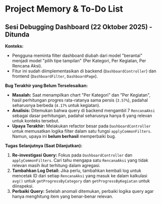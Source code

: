 # Project Memory & To-Do List

## Sesi Debugging Dashboard (22 Oktober 2025) - Ditunda

**Konteks:**
- Pengguna meminta filter dashboard diubah dari model "berantai" menjadi model "pilih tipe tampilan" (Per Kategori, Per Kegiatan, Per Rencana Aksi).
- Fitur ini sudah diimplementasikan di backend (`DashboardController`) dan frontend (`DashboardFilter`, `DashboardPage`).

**Bug Terakhir yang Belum Terselesaikan:**
- **Masalah:** Saat menampilkan chart "Per Kategori" dan "Per Kegiatan", hasil perhitungan progres rata-ratanya sama persis (`3.57%`), padahal seharusnya berbeda (`4.17%` untuk kegiatan).
- **Analisis:** Ditemukan bahwa query di backend mengambil 7 `RencanaAksi` sebagai dasar perhitungan, padahal seharusnya hanya 6 yang relevan untuk konteks tersebut.
- **Upaya Terakhir:** Melakukan refactor besar pada `DashboardController` untuk memusatkan logika filter dalam satu fungsi `applyCommonFilters`. Namun, upaya ini **belum berhasil** memperbaiki bug.

**Tugas Selanjutnya (Saat Dilanjutkan):**
1.  **Re-investigasi Query:** Fokus pada `DashboardController` dan `applyCommonFilters`. Cari tahu mengapa satu `RencanaAksi` yang tidak relevan masih ikut terhitung dalam agregasi.
2.  **Tambahkan Log Detail:** Jika perlu, tambahkan kembali log untuk mencetak ID dari setiap `RencanaAksi` yang masuk ke dalam kalkulasi `avg()` untuk `getProgressByCategory` dan `getProgressByKegiatan` untuk diinspeksi.
3.  **Perbaiki Query:** Setelah anomali ditemukan, perbaiki logika query agar hanya menghitung item yang benar-benar relevan.
